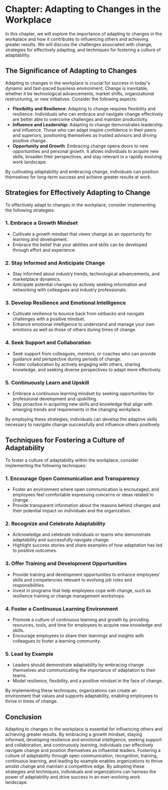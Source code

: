 Chapter: Adapting to Changes in the Workplace
=============================================

In this chapter, we will explore the importance of adapting to changes in the workplace and how it contributes to influencing others and achieving greater results. We will discuss the challenges associated with change, strategies for effectively adapting, and techniques for fostering a culture of adaptability.

The Significance of Adapting to Changes
---------------------------------------

Adapting to changes in the workplace is crucial for success in today's dynamic and fast-paced business environment. Change is inevitable, whether it be technological advancements, market shifts, organizational restructuring, or new initiatives. Consider the following aspects:

* **Flexibility and Resilience**: Adapting to change requires flexibility and resilience. Individuals who can embrace and navigate change effectively are better able to overcome challenges and maintain productivity.
* **Influence and Leadership**: Adapting to change demonstrates leadership and influence. Those who can adapt inspire confidence in their peers and superiors, positioning themselves as trusted advisors and driving positive change.
* **Opportunity and Growth**: Embracing change opens doors to new opportunities and personal growth. It allows individuals to acquire new skills, broaden their perspectives, and stay relevant in a rapidly evolving work landscape.

By cultivating adaptability and embracing change, individuals can position themselves for long-term success and achieve greater results at work.

Strategies for Effectively Adapting to Change
---------------------------------------------

To effectively adapt to changes in the workplace, consider implementing the following strategies:

### 1. Embrace a Growth Mindset

* Cultivate a growth mindset that views change as an opportunity for learning and development.
* Embrace the belief that your abilities and skills can be developed through effort and experience.

### 2. Stay Informed and Anticipate Change

* Stay informed about industry trends, technological advancements, and marketplace dynamics.
* Anticipate potential changes by actively seeking information and networking with colleagues and industry professionals.

### 3. Develop Resilience and Emotional Intelligence

* Cultivate resilience to bounce back from setbacks and navigate challenges with a positive mindset.
* Enhance emotional intelligence to understand and manage your own emotions as well as those of others during times of change.

### 4. Seek Support and Collaboration

* Seek support from colleagues, mentors, or coaches who can provide guidance and perspective during periods of change.
* Foster collaboration by actively engaging with others, sharing knowledge, and seeking diverse perspectives to adapt more effectively.

### 5. Continuously Learn and Upskill

* Embrace a continuous learning mindset by seeking opportunities for professional development and upskilling.
* Stay proactive in acquiring new skills and knowledge that align with emerging trends and requirements in the changing workplace.

By employing these strategies, individuals can develop the adaptive skills necessary to navigate change successfully and influence others positively.

Techniques for Fostering a Culture of Adaptability
--------------------------------------------------

To foster a culture of adaptability within the workplace, consider implementing the following techniques:

### 1. Encourage Open Communication and Transparency

* Foster an environment where open communication is encouraged, and employees feel comfortable expressing concerns or ideas related to change.
* Provide transparent information about the reasons behind changes and their potential impact on individuals and the organization.

### 2. Recognize and Celebrate Adaptability

* Acknowledge and celebrate individuals or teams who demonstrate adaptability and successfully navigate change.
* Highlight success stories and share examples of how adaptation has led to positive outcomes.

### 3. Offer Training and Development Opportunities

* Provide training and development opportunities to enhance employees' skills and competencies relevant to evolving job roles and responsibilities.
* Invest in programs that help employees cope with change, such as resilience training or change management workshops.

### 4. Foster a Continuous Learning Environment

* Promote a culture of continuous learning and growth by providing resources, tools, and time for employees to acquire new knowledge and skills.
* Encourage employees to share their learnings and insights with colleagues to foster a learning community.

### 5. Lead by Example

* Leaders should demonstrate adaptability by embracing change themselves and communicating the importance of adaptation to their teams.
* Model resilience, flexibility, and a positive mindset in the face of change.

By implementing these techniques, organizations can create an environment that values and supports adaptability, enabling employees to thrive in times of change.

Conclusion
----------

Adapting to changes in the workplace is essential for influencing others and achieving greater results. By embracing a growth mindset, staying informed, developing resilience and emotional intelligence, seeking support and collaboration, and continuously learning, individuals can effectively navigate change and position themselves as influential leaders. Fostering a culture of adaptability through open communication, recognition, training, continuous learning, and leading by example enables organizations to thrive amidst change and maintain a competitive edge. By adopting these strategies and techniques, individuals and organizations can harness the power of adaptability and drive success in an ever-evolving work landscape.
